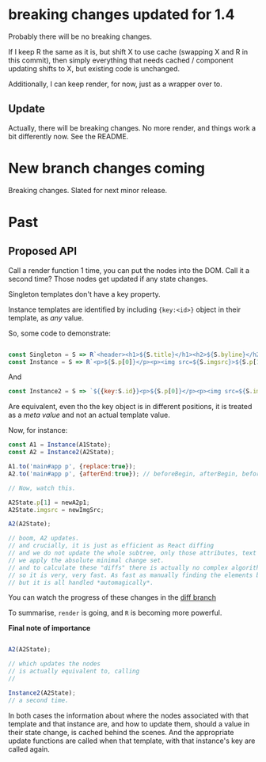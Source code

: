 # breaking changes updated for 1.4

Probably there will be no breaking changes.

If I keep R the same as it is, but shift X to use cache (swapping X and R in this commit), then simply everything that needs cached / component updating shifts to X, but existing code is unchanged.

Additionally, I can keep render, for now, just as a wrapper over to.

## Update

Actually, there will be breaking changes. No more render, and things work a bit differently now. See the README.

# New branch changes coming

Breaking changes. Slated for next minor release. 

# Past 

## Proposed API

Call a render function 1 time, you can put the nodes into the DOM. Call it a second time? Those nodes get updated if any state changes.

Singleton templates don't have a key property.

Instance templates are identified by including `{key:<id>}` object in their template, as *any* value. 

So, some code to demonstrate:

```JavaScript

const Singleton = S => R`<header><h1>${S.title}</h1><h2>${S.byline}</h2></header>`;
const Instance = S => R`<p>${S.p[0]}</p><p><img src=${S.imgsrc}>${S.p[1]}</p><p><blockquote>${S.bq}</blockquote>${S.p[2]}</p>${{key:S.id}}`;
```

And

```JavaScript
const Instance2 = S => `${{key:S.id}}<p>${S.p[0]}</p><p><img src=${S.imgsrc}>${S.p[1]}</p><p><blockquote>${S.bq}</blockquote>${S.p[2]}</p>`;
```

Are equivalent, even tho the key object is in different positions, it is treated as a *meta value* and not an actual template value. 

Now, for instance:

```JavaScript
const A1 = Instance(A1State);
const A2 = Instance2(A2State);

A1.to('main#app p', {replace:true});
A2.to('main#app p', {afterEnd:true}); // beforeBegin, afterBegin, beforeEnd, afterEnd, replace are all valid and exclusive.

// Now, watch this.

A2State.p[1] = newA2p1;
A2State.imgsrc = newImgSrc;

A2(A2State);

// boom, A2 updates.
// and crucially, it is just as efficient as React diffing
// and we do not update the whole subtree, only those attributes, text values, elements that have changed.
// we apply the absolute minimal change set.
// and to calculate these "diffs" there is actually no complex algorithm overhead.
// so it is very, very fast. As fast as manually finding the elements by selectors and setting their properties
// but it is all handled *automagically*.

```

You can watch the progress of these changes in the [diff branch](https://github.com/dosyago-coder-0/brutal.js/tree/diff)

To summarise, `render` is going, and `R` is becoming more powerful.

**Final note of importance**

```JavaScript

A2(A2State);

// which updates the nodes
// is actually equivalent to, calling
//

Instance2(A2State);
// a second time. 
```

In both cases the information about where the nodes associated with that template and that instance are, and how to update them, should a value in their state change, is cached behind the scenes. And the appropriate update functions are called when that template, with that instance's key are called again. 


